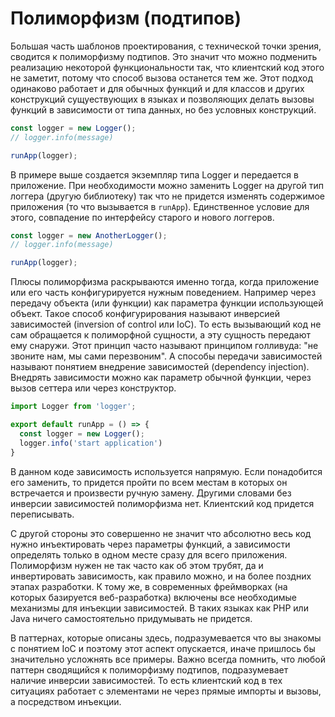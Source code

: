 # Полиморфизм (подтипов)

Большая часть шаблонов проектирования, с технической точки зрения, сводится к полиморфизму подтипов. Это значит что можно подменить реализацию некоторой функциональности так, что клиентский код этого не заметит, потому что способ вызова останется тем же. Этот подход одинаково работает и для обычных функций и для классов и других конструкций сущуествующих в языках и позволяющих делать вызовы функций в зависимости от типа данных, но без условных конструкций.

```javascript
const logger = new Logger();
// logger.info(message)

runApp(logger);
```

В примере выше создается экземпляр типа Logger и передается в приложение. При необходимости можно заменить Logger на другой тип логгера (другую библиотеку) так что не придется изменять содержимое приложения (то что вызывается в `runApp`). Единственное условие для этого, совпадение по интерфейсу старого и нового логгеров.

```javascript
const logger = new AnotherLogger();
// logger.info(message)

runApp(logger);
```

Плюсы полиморфизма раскрываются именно тогда, когда приложение или его часть конфигурируется нужным поведением. Например через передачу объекта (или функции) как параметра функции использующей объект. Такое способ конфигурирования называют инверсией зависимостей (inversion of control или IoC). То есть вызывающий код не сам обращается к полиморфной сущности, а эту сущность передают ему снаружи. Этот принцип часто называют принципом голливуда: "не звоните нам, мы сами перезвоним". А способы передачи зависимостей называют понятием внедрение зависимостей (dependency injection). Внедрять зависимости можно как параметр обычной функции, через вызов сеттера или через конструктор.

```javascript
import Logger from 'logger';

export default runApp = () => {
  const logger = new Logger();
  logger.info('start application')
}
```

В данном коде зависимость используется напрямую. Если понадобится его заменить, то придется пройти по всем местам в которых он встречается и произвести ручную замену. Другими словами без инверсии зависимостей полиморфизма нет. Клиентский код придется переписывать.

С другой стороны это совершенно не значит что абсолютно весь код нужно инъектировать через параметры функций, а зависимости определять только в одном месте сразу для всего приложения. Полиморфизм нужен не так часто как об этом трубят, да и инвертировать зависимость, как правило можно, и на более поздних этапах разработки. К тому же, в современных фреймворках (на которых базируется веб-разработка) включены все необходимые механизмы для инъекции зависимостей. В таких языках как PHP или Java ничего самостоятельно придумывать не придется.

В паттернах, которые описаны здесь, подразумевается что вы знакомы с понятием IoC и поэтому этот аспект опускается, иначе пришлось бы значительно усложнять все примеры. Важно всегда помнить, что любой паттерн сводящийся к полиморфизму подтипов, подразумевает наличие инверсии зависимостей. То есть клиентский код в тех ситуациях работает с элементами не через прямые импорты и вызовы, а посредством инъекции.
